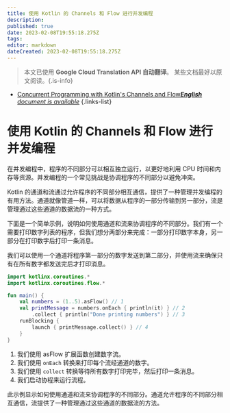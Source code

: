 ```yaml
---
title: 使用 Kotlin 的 Channels 和 Flow 进行并发编程
description: 
published: true
date: 2023-02-08T19:55:18.275Z
tags: 
editor: markdown
dateCreated: 2023-02-08T19:55:18.275Z
---
```


> 本文已使用 **Google Cloud Translation API 自动翻译**。
某些文档最好以原文阅读。{.is-info}



- [Concurrent Programming with Kotlin's Channels and Flow***English** document is available*](/en/Knowledge-base/Kotlin/concurrent-programming-with-kotlin-s-channels-and-flow)
{.links-list}


# 使用 Kotlin 的 Channels 和 Flow 进行并发编程

在并发编程中，程序的不同部分可以相互独立运行，以更好地利用 CPU 时间和内存等资源。并发编程的一个常见挑战是协调程序的不同部分以避免冲突。

Kotlin 的通道和流通过允许程序的不同部分相互通信，提供了一种管理并发编程的有用方法。通道就像管道一样，可以将数据从程序的一部分传输到另一部分，流是管理通过这些通道的数据流的一种方式。

下面是一个简单示例，说明如何使用通道和流来协调程序的不同部分。我们有一个需要打印数字列表的程序，但我们想分两部分来完成：一部分打印数字本身，另一部分在打印数字后打印一条消息。

我们可以使用一个通道将程序第一部分的数字发送到第二部分，并使用流来确保只有在所有数字都发送完后才打印消息。


```kotlin
import kotlinx.coroutines.*
import kotlinx.coroutines.flow.*

fun main() {
    val numbers = (1..5).asFlow() // 1
    val printMessage = numbers.onEach { println(it) } // 2
        .collect { println("Done printing numbers") } // 3
    runBlocking {
        launch { printMessage.collect() } // 4
    }
}
```

1. 我们使用 asFlow 扩展函数创建数字流。
2. 我们使用 `onEach` 转换来打印每个流经通道的数字。
3. 我们使用 `collect` 转换等待所有数字打印完毕，然后打印一条消息。
4. 我们启动协程来运行流程。

此示例显示如何使用通道和流来协调程序的不同部分。通道允许程序的不同部分相互通信，流提供了一种管理通过这些通道的数据流的方法。